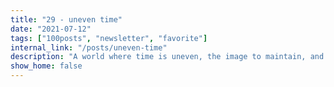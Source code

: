 ```yaml
---
title: "29 - uneven time"
date: "2021-07-12"
tags: ["100posts", "newsletter", "favorite"]
internal_link: "/posts/uneven-time"
description: "A world where time is uneven, the image to maintain, and the power of mindsets"
show_home: false
---
```

